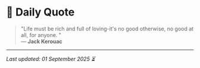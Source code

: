 # 📜 Daily Quote

> "Life must be rich and full of loving-it's no good otherwise, no good at all, for anyone.  "  
> — **Jack Kerouac**

---

_Last updated: 01 September 2025 ⏳_
